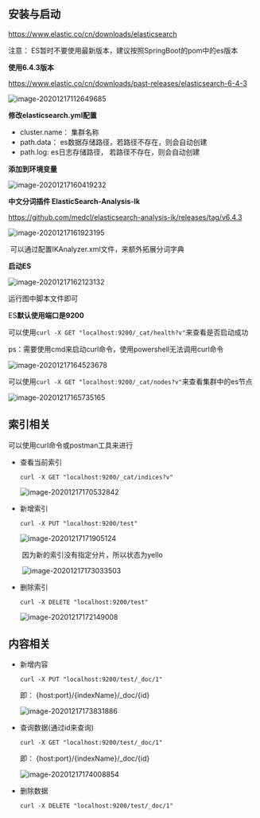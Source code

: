 ## 安装与启动



https://www.elastic.co/cn/downloads/elasticsearch

注意： ES暂时不要使用最新版本，建议按照SpringBoot的pom中的es版本

**使用6.4.3版本**

https://www.elastic.co/cn/downloads/past-releases/elasticsearch-6-4-3

![image-20201217112649685](https://gitee.com/Vanni/pic-bed/raw/master/img/image-20201217112649685.png)



**修改elasticsearch.yml配置**

- cluster.name： 集群名称
- path.data： es数据存储路径，若路径不存在，则会自动创建
- path.log:     es日志存储路径， 若路径不存在，则会自动创建



**添加到环境变量**

![image-20201217160419232](https://gitee.com/Vanni/pic-bed/raw/master/img/image-20201217160419232.png)

**中文分词插件 ElasticSearch-Analysis-Ik**

https://github.com/medcl/elasticsearch-analysis-ik/releases/tag/v6.4.3

![image-20201217161923195](https://gitee.com/Vanni/pic-bed/raw/master/img/image-20201217161923195.png)

​		可以通过配置IKAnalyzer.xml文件，来额外拓展分词字典

**启动ES**

![image-20201217162123132](https://gitee.com/Vanni/pic-bed/raw/master/img/image-20201217162123132.png)

运行图中脚本文件即可

ES**默认使用端口是9200**

可以使用``curl -X GET "localhost:9200/_cat/health?v"``来查看是否启动成功

ps：需要使用cmd来启动curl命令，使用powershell无法调用curl命令

![image-20201217164523678](https://gitee.com/Vanni/pic-bed/raw/master/img/image-20201217164523678.png)

可以使用`curl -X GET "localhost:9200/_cat/nodes?v"`来查看集群中的es节点

![image-20201217165735165](https://gitee.com/Vanni/pic-bed/raw/master/img/image-20201217165735165.png)



## 索引相关

可以使用curl命令或postman工具来进行

- 查看当前索引

  `curl -X GET "localhost:9200/_cat/indices?v"`

  ![image-20201217170532842](https://gitee.com/Vanni/pic-bed/raw/master/img/image-20201217170532842.png)

- 新增索引

  `curl -X PUT "localhost:9200/test"`

  ![image-20201217171905124](https://gitee.com/Vanni/pic-bed/raw/master/img/image-20201217171905124.png)

  ​	因为新的索引没有指定分片，所以状态为yello

  ​	![image-20201217173033503](https://gitee.com/Vanni/pic-bed/raw/master/img/image-20201217173033503.png)



- 删除索引

  `curl -X DELETE "localhost:9200/test"`

  ![image-20201217172149008](https://gitee.com/Vanni/pic-bed/raw/master/img/image-20201217172149008.png)



## 内容相关

- 新增内容

  `curl -X PUT "localhost:9200/test/_doc/1"`

  即： {host:port}/{indexName}/_doc/{id}

  ![image-20201217173831886](https://gitee.com/Vanni/pic-bed/raw/master/img/image-20201217173831886.png)

- 查询数据(通过id来查询)

  `curl -X GET "localhost:9200/test/_doc/1"`

  即： {host:port}/{indexName}/_doc/{id}

  ![image-20201217174008854](https://gitee.com/Vanni/pic-bed/raw/master/img/image-20201217174008854.png)

  

- 删除数据

  `curl -X DELETE "localhost:9200/test/_doc/1"`

  